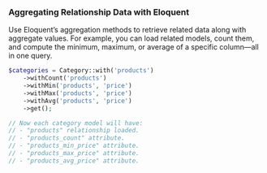 ### Aggregating Relationship Data with Eloquent

Use Eloquent’s aggregation methods to retrieve related data along with aggregate values. For example, you can load related models, count them, and compute the minimum, maximum, or average of a specific column—all in one query.

```php
$categories = Category::with('products')
    ->withCount('products')
    ->withMin('products', 'price')
    ->withMax('products', 'price')
    ->withAvg('products', 'price')
    ->get();

// Now each category model will have:
// - "products" relationship loaded.
// - "products_count" attribute.
// - "products_min_price" attribute.
// - "products_max_price" attribute.
// - "products_avg_price" attribute.

```

